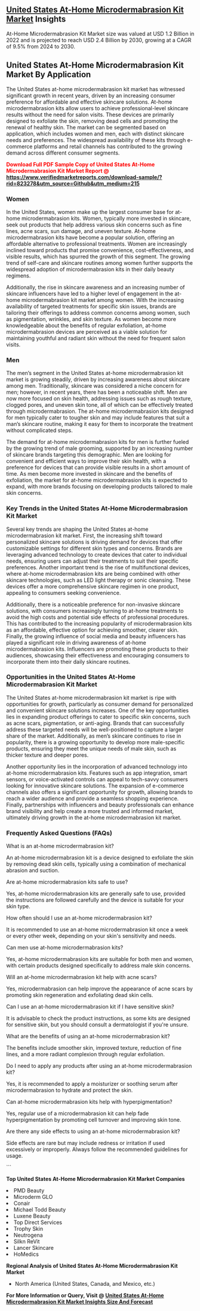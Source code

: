 <h2><a href="https://www.verifiedmarketreports.com/download-sample/?rid=823278&amp;utm_source=Github&amp;utm_medium=215" target="_blank">United States At-Home Microdermabrasion Kit Market</a> Insights</h2><p>At-Home Microdermabrasion Kit Market size was valued at USD 1.2 Billion in 2022 and is projected to reach USD 2.4 Billion by 2030, growing at a CAGR of 9.5% from 2024 to 2030.</p><p><h2>United States At-Home Microdermabrasion Kit Market By Application</h2><p>The United States at-home microdermabrasion kit market has witnessed significant growth in recent years, driven by an increasing consumer preference for affordable and effective skincare solutions. At-home microdermabrasion kits allow users to achieve professional-level skincare results without the need for salon visits. These devices are primarily designed to exfoliate the skin, removing dead cells and promoting the renewal of healthy skin. The market can be segmented based on application, which includes women and men, each with distinct skincare needs and preferences. The widespread availability of these kits through e-commerce platforms and retail channels has contributed to the growing demand across different consumer segments. <b><p><span class=""><span style="color: #ff0000;"><strong>Download Full PDF Sample Copy of United States At-Home Microdermabrasion Kit Market Report</strong> @ </span><a href="https://www.verifiedmarketreports.com/download-sample/?rid=823278&amp;utm_source=Github&amp;utm_medium=215" target="_blank">https://www.verifiedmarketreports.com/download-sample/?rid=823278&amp;utm_source=Github&amp;utm_medium=215</a></span></p></b></p><h3>Women</h3><p>In the United States, women make up the largest consumer base for at-home microdermabrasion kits. Women, typically more invested in skincare, seek out products that help address various skin concerns such as fine lines, acne scars, sun damage, and uneven texture. At-home microdermabrasion kits have become a popular solution, offering an affordable alternative to professional treatments. Women are increasingly inclined toward products that promise convenience, cost-effectiveness, and visible results, which has spurred the growth of this segment. The growing trend of self-care and skincare routines among women further supports the widespread adoption of microdermabrasion kits in their daily beauty regimens.</p><p>Additionally, the rise in skincare awareness and an increasing number of skincare influencers have led to a higher level of engagement in the at-home microdermabrasion kit market among women. With the increasing availability of targeted treatments for specific skin issues, brands are tailoring their offerings to address common concerns among women, such as pigmentation, wrinkles, and skin texture. As women become more knowledgeable about the benefits of regular exfoliation, at-home microdermabrasion devices are perceived as a viable solution for maintaining youthful and radiant skin without the need for frequent salon visits.</p><h3>Men</h3><p>The men’s segment in the United States at-home microdermabrasion kit market is growing steadily, driven by increasing awareness about skincare among men. Traditionally, skincare was considered a niche concern for men; however, in recent years, there has been a noticeable shift. Men are now more focused on skin health, addressing issues such as rough texture, clogged pores, and uneven skin tone, all of which can be effectively treated through microdermabrasion. The at-home microdermabrasion kits designed for men typically cater to tougher skin and may include features that suit a man’s skincare routine, making it easy for them to incorporate the treatment without complicated steps.</p><p>The demand for at-home microdermabrasion kits for men is further fueled by the growing trend of male grooming, supported by an increasing number of skincare brands targeting this demographic. Men are looking for convenient and efficient ways to improve their skin health, with a preference for devices that can provide visible results in a short amount of time. As men become more invested in skincare and the benefits of exfoliation, the market for at-home microdermabrasion kits is expected to expand, with more brands focusing on developing products tailored to male skin concerns.</p><h3>Key Trends in the United States At-Home Microdermabrasion Kit Market</h3><p>Several key trends are shaping the United States at-home microdermabrasion kit market. First, the increasing shift toward personalized skincare solutions is driving demand for devices that offer customizable settings for different skin types and concerns. Brands are leveraging advanced technology to create devices that cater to individual needs, ensuring users can adjust their treatments to suit their specific preferences. Another important trend is the rise of multifunctional devices, where at-home microdermabrasion kits are being combined with other skincare technologies, such as LED light therapy or sonic cleansing. These devices offer a more comprehensive skincare regimen in one product, appealing to consumers seeking convenience.</p><p>Additionally, there is a noticeable preference for non-invasive skincare solutions, with consumers increasingly turning to at-home treatments to avoid the high costs and potential side effects of professional procedures. This has contributed to the increasing popularity of microdermabrasion kits as an affordable, effective option for achieving smoother, clearer skin. Finally, the growing influence of social media and beauty influencers has played a significant role in driving awareness of at-home microdermabrasion kits. Influencers are promoting these products to their audiences, showcasing their effectiveness and encouraging consumers to incorporate them into their daily skincare routines.</p><h3>Opportunities in the United States At-Home Microdermabrasion Kit Market</h3><p>The United States at-home microdermabrasion kit market is ripe with opportunities for growth, particularly as consumer demand for personalized and convenient skincare solutions increases. One of the key opportunities lies in expanding product offerings to cater to specific skin concerns, such as acne scars, pigmentation, or anti-aging. Brands that can successfully address these targeted needs will be well-positioned to capture a larger share of the market. Additionally, as men’s skincare continues to rise in popularity, there is a growing opportunity to develop more male-specific products, ensuring they meet the unique needs of male skin, such as thicker texture and deeper pores.</p><p>Another opportunity lies in the incorporation of advanced technology into at-home microdermabrasion kits. Features such as app integration, smart sensors, or voice-activated controls can appeal to tech-savvy consumers looking for innovative skincare solutions. The expansion of e-commerce channels also offers a significant opportunity for growth, allowing brands to reach a wider audience and provide a seamless shopping experience. Finally, partnerships with influencers and beauty professionals can enhance brand visibility and help create a more trusted and informed market, ultimately driving growth in the at-home microdermabrasion kit market.</p><h3>Frequently Asked Questions (FAQs)</h3><p>What is an at-home microdermabrasion kit?</p><p>An at-home microdermabrasion kit is a device designed to exfoliate the skin by removing dead skin cells, typically using a combination of mechanical abrasion and suction.</p><p>Are at-home microdermabrasion kits safe to use?</p><p>Yes, at-home microdermabrasion kits are generally safe to use, provided the instructions are followed carefully and the device is suitable for your skin type.</p><p>How often should I use an at-home microdermabrasion kit?</p><p>It is recommended to use an at-home microdermabrasion kit once a week or every other week, depending on your skin's sensitivity and needs.</p><p>Can men use at-home microdermabrasion kits?</p><p>Yes, at-home microdermabrasion kits are suitable for both men and women, with certain products designed specifically to address male skin concerns.</p><p>Will an at-home microdermabrasion kit help with acne scars?</p><p>Yes, microdermabrasion can help improve the appearance of acne scars by promoting skin regeneration and exfoliating dead skin cells.</p><p>Can I use an at-home microdermabrasion kit if I have sensitive skin?</p><p>It is advisable to check the product instructions, as some kits are designed for sensitive skin, but you should consult a dermatologist if you're unsure.</p><p>What are the benefits of using an at-home microdermabrasion kit?</p><p>The benefits include smoother skin, improved texture, reduction of fine lines, and a more radiant complexion through regular exfoliation.</p><p>Do I need to apply any products after using an at-home microdermabrasion kit?</p><p>Yes, it is recommended to apply a moisturizer or soothing serum after microdermabrasion to hydrate and protect the skin.</p><p>Can at-home microdermabrasion kits help with hyperpigmentation?</p><p>Yes, regular use of a microdermabrasion kit can help fade hyperpigmentation by promoting cell turnover and improving skin tone.</p><p>Are there any side effects to using an at-home microdermabrasion kit?</p><p>Side effects are rare but may include redness or irritation if used excessively or improperly. Always follow the recommended guidelines for usage.</p>```</p><p><strong>Top United States At-Home Microdermabrasion Kit Market Companies</strong></p><div data-test-id=""><p><li>PMD Beauty</li><li> Microderm GLO</li><li> Conair</li><li> Michael Todd Beauty</li><li> Luxene Beauty</li><li> Top Direct Services</li><li> Trophy Skin</li><li> Neutrogena</li><li> Silkn ReVit</li><li> Lancer Skincare</li><li> HoMedics</li></p><div><strong>Regional Analysis of&nbsp;United States At-Home Microdermabrasion Kit Market</strong></div><ul><li dir="ltr"><p dir="ltr">North America&nbsp;(United States, Canada, and Mexico, etc.)</p></li></ul><p><strong>For More Information or Query, Visit @&nbsp;</strong><strong><a href="https://www.verifiedmarketreports.com/product/at-home-microdermabrasion-kit-market/?utm_source=Github&amp;utm_medium=215" target="_blank">United States At-Home Microdermabrasion Kit Market Insights Size And Forecast</a></strong></p></div>
